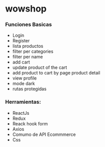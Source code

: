 # wowshop
### Funciones Basicas
* Login
* Register
* lista productos
* filter per categories
* filter per name
* add cart
* update product of the cart
* add product to cart by page product detail
* view profile
* mode dark
* rutas protegidas
### Herramientas:
* ReactJs
* Redux
* Reack hook form
* Axios
* Comumo de API Ecommmerce
* Css
